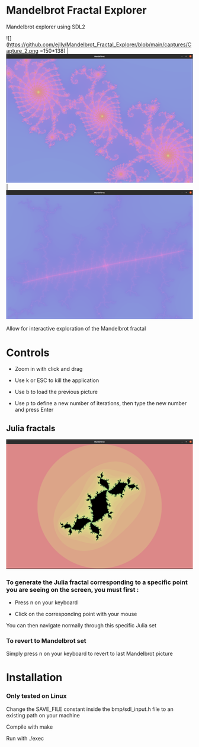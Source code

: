 # Mandelbrot Fractal Explorer

Mandelbrot explorer using SDL2

![](https://github.com/ejlly/Mandelbrot_Fractal_Explorer/blob/main/captures/Capture_2.png =150*138)  | ![](https://github.com/ejlly/Mandelbrot_Fractal_Explorer/blob/main/captures/Capture_3.png) | ![](https://github.com/ejlly/Mandelbrot_Fractal_Explorer/blob/main/captures/Capture_4.png)

Allow for interactive exploration of the Mandelbrot fractal

# Controls

- Zoom in with click and drag

- Use k or ESC to kill the application

- Use b to load the previous picture

- Use p to define a new number of iterations, then type the new number and press Enter

## Julia fractals

![](https://github.com/ejlly/Mandelbrot_Fractal_Explorer/blob/main/captures/Capture_5.png)

### To generate the Julia fractal corresponding to a specific point you are seeing on the screen, you must first :

- Press n on your keyboard

- Click on the corresponding point with your mouse

You can then navigate normally through this specific Julia set

### To revert to Mandelbrot set

Simply press n on your keyboard to revert to last Mandelbrot picture

# Installation

### Only tested on Linux

Change the SAVE_FILE constant inside the bmp/sdl_input.h file to an existing path on your machine

Compile with make

Run with ./exec
